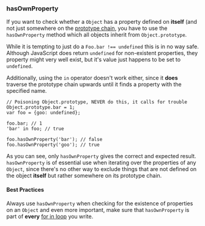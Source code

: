 ### hasOwnProperty

If you want to check whether a `Object` has a property defined on **itself** (and 
not just somewhere on the [prototype chain](#the-prototype), you have to use the 
`hasOwnProperty` method which all objects inherit from `Object.prototype`.

While it is tempting to just do a `Foo.bar !== undefined` this is in no way safe.
Although JavaScript does return `undefined` for non-existent properties, they
property might very well exist, but it's value just happens to be set to 
`undefined`.

Additionally, using the `in` operator doesn't work either, since it **does** 
traverse the prototype chain upwards until it finds a property with the 
specified name.

    // Poisoning Object.prototype, NEVER do this, it calls for trouble
    Object.prototype.bar = 1; 
    var foo = {goo: undefined};
    
    foo.bar; // 1
    'bar' in foo; // true

    foo.hasOwnProperty('bar'); // false
    foo.hasOwnProperty('goo'); // true

As you can see, only `hasOwnProperty` gives the correct and expected result. 
`hasOwnProperty` is of essential use when iterating over the properties of any 
`Object`, since there's no other way to exclude things that are not defined on 
the object **itself** but rather somewhere on its prototype chain.  

#### Best Practices
Always use `hasOwnProperty` when checking for the existence of properties on an 
`Object` and even more important, make sure that `hasOwnProperty` is part of 
**every** [for in loop](#the-for-in-loop) you write.

